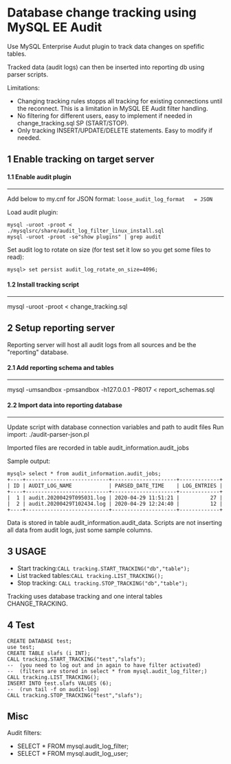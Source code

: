 # Database change tracking using MySQL EE Audit

Use MySQL Enterprise Audut plugin to track data changes on
spefific tables.

Tracked data (audit logs) can then be inserted into
reporting db using parser scripts.

Limitations:
- Changing tracking rules stopps all tracking for existing 
  connections until the reconnect. This is a limitation in
  MySQL EE Audit filter handling.
- No filtering for different users, easy to implement
  if needed in change_tracking.sql SP (START/STOP).
- Only tracking INSERT/UPDATE/DELETE statements.
  Easy to modify if needed.

## 1 Enable tracking on target server

#### 1.1 Enable audit plugin
-----------------------
Add below to my.cnf for JSON format:
```loose_audit_log_format	= JSON```

Load audit plugin:
```
mysql -uroot -proot < ./mysqlsrc/share/audit_log_filter_linux_install.sql
mysql -uroot -proot -se"show plugins" | grep audit
```

Set audit log to rotate on size (for test set it low so you get some files to read):
```
mysql> set persist audit_log_rotate_on_size=4096;
```

#### 1.2 Install tracking script
---------------------------
mysql -uroot -proot < change_tracking.sql


## 2 Setup reporting server
Reporting server will host all audit logs from all sources and be the "reporting" database.

#### 2.1 Add reporting schema and tables
-----------------------------------
mysql -umsandbox -pmsandbox -h127.0.0.1 -P8017 < report_schemas.sql

#### 2.2 Import data into reporting database
---------------------------------------
Update script with database connection variables and path to audit files
Run import: ./audit-parser-json.pl

Imported files are recorded in table audit_information.audit_jobs

Sample output:
```
mysql> select * from audit_information.audit_jobs;
+----+---------------------------+---------------------+-------------+
| ID | AUDIT_LOG_NAME            | PARSED_DATE_TIME    | LOG_ENTRIES |
+----+---------------------------+---------------------+-------------+
|  1 | audit.20200429T095031.log | 2020-04-29 11:51:21 |          27 |
|  2 | audit.20200429T102434.log | 2020-04-29 12:24:40 |          12 |
+----+---------------------------+---------------------+-------------+
```
Data is stored in table audit_information.audit_data.
Scripts are not inserting all data from audit logs, just some sample columns.

## 3 USAGE

- Start tracking:```CALL tracking.START_TRACKING("db","table");```
- List tracked tables:```CALL tracking.LIST_TRACKING();```
- Stop tracking: ```CALL tracking.STOP_TRACKING("db","table");```

Tracking uses database tracking and one interal tables CHANGE_TRACKING.

## 4 Test
```
CREATE DATABASE test;
use test;
CREATE TABLE slafs (i INT);
CALL tracking.START_TRACKING("test","slafs");
--  (you need to log out and in again to have filter activated)
--  (filters are stored in select * from mysql.audit_log_filter;)
CALL tracking.LIST_TRACKING();
INSERT INTO test.slafs VALUES (6);
--  (run tail -f on audit-log)
CALL tracking.STOP_TRACKING("test","slafs");
```

## Misc

Audit filters:
- SELECT * FROM mysql.audit_log_filter;
- SELECT * FROM mysql.audit_log_user;
